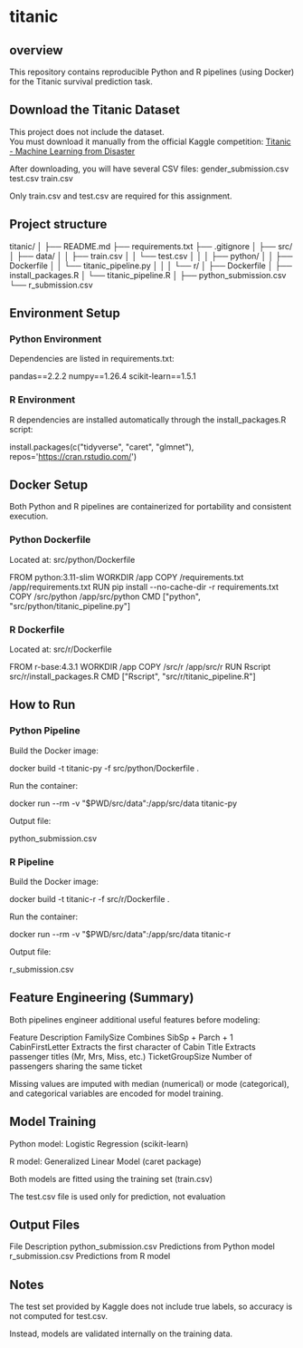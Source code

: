 # titanic

## overview

This repository contains reproducible Python and R pipelines (using Docker) for the Titanic survival prediction task.

## Download the Titanic Dataset

This project does not include the dataset.  
You must download it manually from the official Kaggle competition:
[Titanic - Machine Learning from Disaster](https://www.kaggle.com/competitions/titanic/data)

After downloading, you will have several CSV files:
gender_submission.csv
test.csv
train.csv

Only train.csv and test.csv are required for this assignment.

## Project structure
titanic/
│
├── README.md
├── requirements.txt
├── .gitignore
│
├── src/
│   ├── data/
│   │   ├── train.csv
│   │   └── test.csv
│   │
│   ├── python/
│   │   ├── Dockerfile
│   │   └── titanic_pipeline.py
│   │
│   └── r/
│       ├── Dockerfile
│       ├── install_packages.R
│       └── titanic_pipeline.R
│
├── python_submission.csv
└── r_submission.csv

## Environment Setup
### Python Environment

Dependencies are listed in requirements.txt:

pandas==2.2.2
numpy==1.26.4
scikit-learn==1.5.1

### R Environment

R dependencies are installed automatically through the install_packages.R script:

install.packages(c("tidyverse", "caret", "glmnet"), repos='https://cran.rstudio.com/')

## Docker Setup

Both Python and R pipelines are containerized for portability and consistent execution.

### Python Dockerfile

Located at: src/python/Dockerfile

FROM python:3.11-slim
WORKDIR /app
COPY /requirements.txt /app/requirements.txt
RUN pip install --no-cache-dir -r requirements.txt
COPY /src/python /app/src/python
CMD ["python", "src/python/titanic_pipeline.py"]

### R Dockerfile

Located at: src/r/Dockerfile

FROM r-base:4.3.1
WORKDIR /app
COPY /src/r /app/src/r
RUN Rscript src/r/install_packages.R
CMD ["Rscript", "src/r/titanic_pipeline.R"]

## How to Run
### Python Pipeline

Build the Docker image:

docker build -t titanic-py -f src/python/Dockerfile .


Run the container:

docker run --rm -v "$PWD/src/data":/app/src/data titanic-py


Output file:

python_submission.csv

### R Pipeline

Build the Docker image:

docker build -t titanic-r -f src/r/Dockerfile .


Run the container:

docker run --rm -v "$PWD/src/data":/app/src/data titanic-r


Output file:

r_submission.csv



## Feature Engineering (Summary)

Both pipelines engineer additional useful features before modeling:

Feature	Description
FamilySize	Combines SibSp + Parch + 1
CabinFirstLetter	Extracts the first character of Cabin
Title	Extracts passenger titles (Mr, Mrs, Miss, etc.)
TicketGroupSize	Number of passengers sharing the same ticket

Missing values are imputed with median (numerical) or mode (categorical),
and categorical variables are encoded for model training.

## Model Training

Python model: Logistic Regression (scikit-learn)

R model: Generalized Linear Model (caret package)

Both models are fitted using the training set (train.csv)

The test.csv file is used only for prediction, not evaluation

## Output Files
File	Description
python_submission.csv	Predictions from Python model
r_submission.csv	Predictions from R model

## Notes

The test set provided by Kaggle does not include true labels,
so accuracy is not computed for test.csv.

Instead, models are validated internally on the training data.